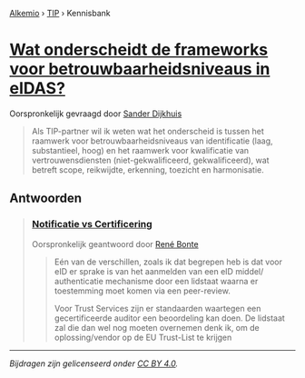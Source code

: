 [Alkemio](https://welcome.alkem.io/) › [TIP](https://alkem.io/tip/dashboard) › Kennisbank
# [Wat onderscheidt de frameworks voor betrouwbaarheidsniveaus in eIDAS?](https://alkem.io/tip/collaboration/watishetverschil-2324)
Oorspronkelijk gevraagd door [Sander Dijkhuis](https://alkem.io/user/sander-dijkhuis-3912)
>Als TIP-partner wil ik weten wat het onderscheid is tussen het raamwerk voor betrouwbaarheidsniveaus van identificatie (laag, substantieel, hoog) en het raamwerk voor kwalificatie van vertrouwensdiensten (niet-gekwalificeerd, gekwalificeerd), wat betreft scope, reikwijdte, erkenning, toezicht en harmonisatie.
## Antwoorden
>### [Notificatie vs Certificering](https://alkem.io/tip/collaboration/watishetverschil-2324/posts/notificatievscerti-2562)
>Oorspronkelijk geantwoord door [René Bonte](https://alkem.io/tip/collaboration/watishetverschil-2324/posts/notificatievscerti-2562)
>>Eén van de verschillen, zoals ik dat begrepen heb is dat voor eID er sprake is van het aanmelden van een eID middel/ authenticatie mechanisme door een lidstaat waarna er toestemming moet komen via een peer-review.
>>
>>Voor Trust Services zijn er standaarden waartegen een gecertificeerde auditor een beoordeling kan doen. De lidstaat zal die dan wel nog moeten overnemen denk ik, om de oplossing/vendor op de EU Trust-List te krijgen
* * *
_Bijdragen zijn gelicenseerd onder [CC BY 4.0](https://creativecommons.org/licenses/by/4.0/deed.nl)._
